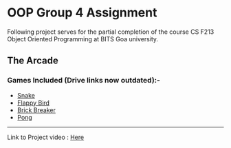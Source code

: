 # OOP Group 4 Assignment

Following project serves for the partial completion of the course CS F213 Object Oriented Programming at BITS Goa university.

## The Arcade
### Games Included (Drive links now outdated):-
* [Snake](https://drive.google.com/drive/folders/1J5XwLrpilr2J1ArHgDnJiXD_ZeacAcDx?usp=sharing)
* [Flappy Bird](https://drive.google.com/drive/folders/1AYPdObIPczFxUo7WebyMkGOsO-iqSemg?usp=sharing)
* [Brick Breaker](https://drive.google.com/drive/folders/1TWC45yQKxtiaJ7dVjXCOXFu_KAm2XMHD?usp=sharing)
* [Pong](https://drive.google.com/drive/folders/1tDecmyqINXJ9ETrqmrGIrybDhOIvbogX?usp=sharing)

---
Link to Project video : [Here](https://drive.google.com/drive/folders/1tDecmyqINXJ9ETrqmrGIrybDhOIvbogX?usp=sharing)
